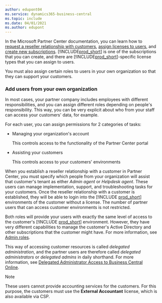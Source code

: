 ```yaml
---
author: edupont04
ms.service: dynamics365-business-central
ms.topic: include
ms.date: 04/01/2021
ms.author: edupont
---
```

In the Microsoft Partner Center documentation, you can learn how to [request a reseller relationship with customers](/partner-center/request-a-relationship-with-a-customer), [assign licenses to users](/partner-center/assign-licenses-to-users), and [create new subscriptions](/partner-center/create-a-new-subscription). [!INCLUDE[prod_short](prod_short.md)] is one of the subscriptions that you can create, and there are [!INCLUDE[prod_short](prod_short.md)]-specific license types that you can assign to users.  

You must also assign certain roles to users in your own organization so that they can support your customers.  

### Add users from your own organization

In most cases, your partner company includes employees with different responsibilities, and you can assign different roles depending on people's responsibility. This way, you can be very explicit about who from your staff can access your customers' data, for example.

For each user, you can assign permissions for 2 categories of tasks:

- Managing your organization's account

  This controls access to the functionality of the Partner Center portal
- Assisting your customers

  This controls access to your customers' environments

When you establish a reseller relationship with a customer in Partner Center, you must specify which people from your organization will assist that customer's tenant as either *Admin agent* or *Helpdesk agent*. These users can manage implementation, support, and troubleshooting tasks for your customers. Once the reseller relationship with a customer is established, they will be able to login into the [!INCLUDE [prod_short](prod_short.md)] environments of the customer without a license. The number of partner users that can access customer environments is not restricted.  

Both roles will provide your users with exactly the same level of access to the customer's [!INCLUDE [prod_short](prod_short.md)] environment. However, they have very different capabilities to manage the customer's Active Directory and other subscriptions that the customer might have. For more information, see [Admin roles](/microsoft-365/admin/add-users/about-admin-roles?view=o365-worldwide&preserve-view=true#roles-available-in-the-microsoft-365-admin-center).  

This way of accessing customer resources is called *delegated administration*, and the partner users are therefore called *delegated administrators* or *delegated admins* in daily shorthand. For more information, see [Delegated Administrator Access to Business Central Online](../../administration/delegated-admin.md).  

> [!NOTE]
> These users cannot provide accounting services for the customers. For this purpose, the customers must use the **External Accountant** license, which is also available via CSP.  
